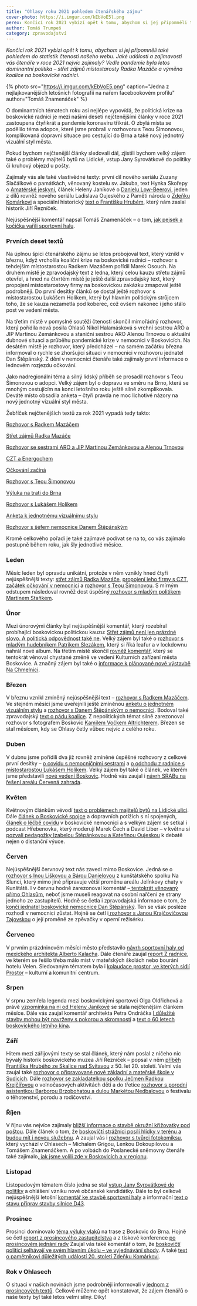 ```yaml
---
title: "Ohlasy roku 2021 pohledem čtenářského zájmu"
cover-photo: https://i.imgur.com/kEbVoE5l.png
perex: Končící rok 2021 vybízí opět k tomu, abychom si jej připomněli také pohledem do statistik čtenosti našeho webu. Jaké události a zajímavosti vás čtenáře v roce 2021 nejvíc zajímaly?
author: Tomáš Trumpeš
category: zpravodajství
---
```


*Končící rok 2021 vybízí opět k tomu, abychom si jej připomněli také pohledem do statistik čtenosti našeho webu. Jaké události a zajímavosti vás čtenáře v roce 2021 nejvíc zajímaly? Vedle pandemie byla letos dominantní politika – střet zájmů místostarosty Radka Mazáče a výměna koalice na boskovické radnici.*

{% photo src="https://i.imgur.com/kEbVoE5.png" caption="Jedna z nejlajkovanějších letošních fotografií na nařem facebookovém profilu" author="Tomáš Znamenáček" %}

O dominantních tématech roku asi nejlépe vypovídá, že politická krize na boskovické radnici je mezi našimi deseti nejčtenějšími články v roce 2021 zastoupena čtyřikrát a pandemie koronaviru třikrát. O zbylá místa se podělilo téma adopce, které jsme probrali v rozhovoru s Teou Šimonovou, komplikovaná dopravní situace pro cestující do Brna a také nový jednotný vizuální styl města.

Pokud bychom nejčtenější články sledovali dál, zjistili bychom velký zájem také o problémy majitelů bytů na Lidické, vstup Jany Syrovátkové do politiky či kruhový objezd u pošty.

Zajímaly vás ale také vlastivědné texty: první díl nového seriálu Zuzany Slačálkové o památkách, věnovaný kostelu sv. Jakuba, text Hynka Skořepy o [Amatérské jeskyni](https://ohlasy.info/clanky/2021/01/amaterska-jeskyne.html), článek Heleny Janíkové o [Danielu Low-Beerovi](https://ohlasy.info/clanky/2021/03/daniel-low-beer.html), jeden z dílů rovněž nového seriálu Ladislava Oujeského z Paměti národa o [Zdeňku Komárkovi](https://ohlasy.info/clanky/2021/12/zdenek-komarek.html) a speciální historický [text o Františku Hrubém](https://ohlasy.info/clanky/2021/09/frantisek-hruby.html), který nám zaslal historik Jiří Řezníček.

Nejúspěšnější komentář napsal Tomáš Znamenáček – o tom, [jak pejsek a kočička vařili sportovní halu](https://ohlasy.info/clanky/2021/11/pejsek-a-kocicka.html).

### Prvních deset textů

Na úplnou špici čtenářského zájmu se letos probojoval text, který vznikl v březnu, když vrcholila koaliční krize na boskovické radnici – rozhovor s tehdejším místostarostou Radkem Mazáčem pořídil Marek Osouch. Na druhém místě je zpravodajský text z ledna, který celou kauzu střetu zájmů otevřel, a hned na čtvrtém místě je ještě další zpravodajský text, který propojení místostarostovy firmy na boskovickou zakázku zmapoval ještě podrobněji. Do první desítky článků se dostal ještě rozhovor s místostarostou Lukášem Holíkem, který byl hlavním politickým strůjcem toho, že se kauza nezametla pod koberec, což ovšem nakonec i jeho stálo post ve vedení města.

Na třetím místě v pomyslné soutěži čtenosti skončil mimořádný rozhovor, který pořídila nová posila Ohlasů Nikol Halamásková s vrchní sestrou ARO a JIP Martinou Zemánkovou a staniční sestrou ARO Alenou Trnovou o aktuální dubnové situaci a průběhu pandemické krize v nemocnici v Boskovicích. Na desátém místě je rozhovor, který předcházel – na samém začátku března informoval o rychle se zhoršující situaci v nemocnici v rozhovoru jednatel Dan Štěpánský. Z dění v nemocnici čtenáře také zajímaly první informace o lednovém rozjezdu očkování.

Jako nadregionální téma a silný lidský příběh se prosadil rozhovor s Teou Šimonovou o adopci. Velký zájem byl o dopravu ve směru na Brno, která se mnohým cestujícím na konci letošního roku ještě silně zkomplikovala. Deváté místo obsadila anketa – čtyři pravda ne moc lichotivé názory na nový jednotný vizuální styl města.

Žebříček nejčtenějších textů za rok 2021 vypadá tedy takto:

[Rozhovor s Radkem Mazáčem](https://ohlasy.info/clanky/2021/03/rozhovor-mazac.html)

[Střet zájmů Radka Mazáče](https://ohlasy.info/clanky/2021/01/stret-zajmu-mazac.html)

[Rozhovor se sestrami ARO a JIP Martinou Zemánkovou a Alenou Trnovou](https://ohlasy.info/clanky/2021/04/rozhovor-covid.html)

[CZT a Energochem](https://ohlasy.info/clanky/2021/01/czt-energochem.html)

[Očkování začíná](https://ohlasy.info/clanky/2021/01/ockovani-zacina.html)

[Rozhovor s Teou Šimonovou](https://ohlasy.info/clanky/2021/01/rozhovor-simonova.html)

[Výluka na trati do Brna](https://ohlasy.info/clanky/2021/12/vyluka-vyluk.html)

[Rozhovor s Lukášem Holíkem](https://ohlasy.info/clanky/2021/04/rozhovor-holik.html)

[Anketa k jednotnému vizuálnímu stylu](https://ohlasy.info/clanky/2021/03/jvs-anketa.html)

[Rozhovor s šéfem nemocnice Danem Štěpánským](https://ohlasy.info/clanky/2021/03/nemocnice-covid.html)

Kromě celkového pořadí je také zajímavé podívat se na to, co vás zajímalo postupně během roku, jak šly jednotlivé měsíce.

### Leden

Měsíc leden byl opravdu unikátní, protože v něm vznikly hned čtyři nejúspěšnější texty: [střet zájmů Radka Mazáče](https://ohlasy.info/clanky/2021/01/stret-zajmu-mazac.html), [propojení jeho firmy s CZT](https://ohlasy.info/clanky/2021/01/czt-energochem.html), [začátek očkování v nemocnici](https://ohlasy.info/clanky/2021/01/ockovani-zacina.html) a [rozhovor s Teou Šimonovou](https://ohlasy.info/clanky/2021/01/rozhovor-simonova.html). S mírným odstupem následoval rovněž dost úspěšný[ rozhovor s mladým politikem Martinem Staňkem](https://ohlasy.info/clanky/2021/01/rozhovor-stanek.html).

### Únor

Mezi únorovými články byl nejúspěšnější komentář, který rozebíral probíhající boskovickou politickou kauzu: [Střet zájmů není jen prázdné slovo. A politická odpovědnost také ne](https://ohlasy.info/clanky/2021/02/mazac-komentar.html). Velký zájem byl také o [rozhovor s mladým hudebníkem Patrikem Slezákem](https://ohlasy.info/clanky/2021/02/rozhovor-leafur.html), který si říká leafur a v lockdownu nahrál nové album. Na třetím místě skončil [rovněž komentář](https://ohlasy.info/clanky/2021/02/kzmb-reforma.html), který se tentokrát věnoval chystané změně ve vedení Kulturních zařízení města Boskovice. A značný zájem byl také o [informace k plánované nové výstavbě Na Chmelnici](https://ohlasy.info/clanky/2021/02/vystavba-chmelnice.html).

### Březen

V březnu vznikl zmíněný nejúspěšnější text – [rozhovor s Radkem Mazáčem](https://ohlasy.info/clanky/2021/03/rozhovor-mazac.html). Ve stejném měsíci jsme uveřejnili ještě zmíněnou [anketu o jednotném vizuálním stylu](https://ohlasy.info/clanky/2021/03/jvs-anketa.html) a [rozhovor s Danem Štěpánským o nemocnici](https://ohlasy.info/clanky/2021/03/nemocnice-covid.html). Bodoval také zpravodajský [text o pádu koalice](https://ohlasy.info/clanky/2021/03/pad-koalice.html). Z nepolitických témat silně zarezonoval rozhovor s fotografem Boskovic [Kamilem Vočkem Altrichterem](https://ohlasy.info/clanky/2021/03/rozhovor-vocko.html). Březen se stal měsícem, kdy se Ohlasy četly vůbec nejvíc z celého roku.

### Duben

V dubnu jsme pořídili dva již rovněž zmíněné úspěšné rozhovory z celkové první desítky – [o covidu s nemocničními sestrami](https://ohlasy.info/clanky/2021/04/rozhovor-covid.html) a [o odchodu z radnice s místostarostou Lukášem Holíkem](https://ohlasy.info/clanky/2021/04/rozhovor-holik.html). Velký zájem byl také o článek, ve kterém jsme představili [nové vedení Boskovic](https://ohlasy.info/clanky/2021/04/nove-vedeni.html). Hodně vás zaujal i [návrh SRABu na řešení areálu Červená zahrada](https://ohlasy.info/clanky/2021/04/cervenka-srab.html).

### Květen

Květnovým článkům vévodí [text o problémech majitelů bytů na Lidické ulici](https://ohlasy.info/clanky/2021/05/byty-lidicka.html). Dále [článek o Boskovické spojce](https://ohlasy.info/clanky/2021/05/spojka-vyjimka.html) a dopravních potížích s ní spojených, [článek o léčbě covidu](https://ohlasy.info/clanky/2021/05/covid-stacionar.html) v boskovické nemocnici a s velkým zájem se setkal i podcast Hřebenovka, který moderují Marek Čech a David Liber – v květnu si [pozvali pedagožky Izabelou Štěpánkovou a Kateřinou Oujeskou](https://ohlasy.info/clanky/2021/05/distancni-vyuka.html) k debatě nejen o distanční výuce.

### Červen

Nejúspěšnější červnový text nás zavedl mimo Boskovice. Jedná se o [rozhovor s Inou Liškovou a Bárou Danielovou](https://ohlasy.info/clanky/2021/06/jelinek-na-slunci.html) z kunštátského spolku Na Slunci, který mimo jiné připravuje větší proměnu areálu Jelínkovy chaty v Kunštátě. I v červnu hodně zarezonoval komentář –[ tentokrát věnovaný přímo Ohlasům](https://ohlasy.info/clanky/2021/06/pevny-komentar.html), neboť jsme museli reagovat na osobní nařčení ze strany jednoho ze zastupitelů. Hodně se četla i zpravodajská informace o tom, že [končí jednatel boskovické nemocnice Dan Štěpánský](https://ohlasy.info/clanky/2021/06/stepansky-konci.html). Ten se však posléze rozhodl v nemocnici zůstat. Hojně se četl i[ rozhovor s Janou Krajčovičovou Tajovskou](https://ohlasy.info/clanky/2021/06/rozhovor-krajcovicova-tajovska.html) o její proměně ze zpěvačky v operní režisérku.

### Červenec

V prvním prázdninovém měsíci město představilo [návrh sportovní haly od mexického architekta Alberto Kalacha](https://ohlasy.info/clanky/2021/07/predstaveni-haly.html). Dále čtenáře zaujal [report Z radnice](https://ohlasy.info/clanky/2021/07/z-radnice.html), ve kterém se řešilo třeba málo míst v mateřských školách nebo bourání hotelu Velen. Sledovaným tématem byla i [kolaudace prostor, ve kterých sídlí Prostor](https://ohlasy.info/clanky/2021/07/kolaudace-prostor.html) – kulturní a komunitní centrum.

### Srpen

V srpnu zemřela legenda mezi boskovickými sportovci Olga Oldřichová a právě [vzpomínka na ni od Heleny Janíkové](https://ohlasy.info/clanky/2021/08/olga-oldrichova.html) se stala nejčtenějším článkem měsíce. Dále vás zaujal komentář architekta Petra Ondráčka [I důležité stavby mohou být navrženy s pokorou a skromností](https://ohlasy.info/clanky/2021/08/pokorne-stavby.html) a [text o 60 letech boskovického letního kina](https://ohlasy.info/clanky/2021/08/letnak-60.html).

### Září

Hitem mezi zářijovými texty se stal článek, který nám poslal z ničeho nic bývalý historik boskovického muzea Jiří Řezníček – popsal v něm [příběh Františka Hrubého ze Skalice nad Svitavou](https://ohlasy.info/clanky/2021/09/frantisek-hruby.html) z 50. let 20. století. Velmi vás zaujal také [rozhovor o připravované nové základní a mateřské škole v Sudicích](https://ohlasy.info/clanky/2021/09/rozhovor-skola.html). Dále [rozhovor se zakladatelkou spolku Ječmen Radkou Krejčířovou](https://ohlasy.info/clanky/2021/09/rozhovor-krejcirova.html) o volnočasových aktivitách dětí a do třetice [rozhovor s porodní asistentkou Barborou Brzobohatou a dulou Markétou Nedbalovou](https://ohlasy.info/clanky/2021/09/rozhovor-porody.html) o festivalu o těhotenství, porodu a rodičovství.

### Říjen

V říjnu vás nejvíce zajímaly [bližší informace o stavbě okružní křižovatky pod poštou](https://ohlasy.info/clanky/2021/10/kruhac.html). Dále článek o tom, že [boskovičtí strážníci posílí hlídky v terénu a budou mít i novou služebnu](https://ohlasy.info/clanky/2021/10/sluzebna-policie.html). A zaujal vás i [rozhovor s tvůrci fotokomiksu](https://ohlasy.info/clanky/2021/10/potize-s-mireckem.html), který vychází v Ohlasech – Michalem Grigou, Lenkou Dokoupilovou a Tomášem Znamenáčkem. A po volbách do Poslanecké sněmovny čtenáře také zajímalo,[ jak jsme volili zde v Boskovicích a v regionu](https://ohlasy.info/clanky/2021/10/jak-jsme-volili.html).

### Listopad

Listopadovým tématem číslo jedna se stal [vstup Jany Syrovátkové do politiky](https://ohlasy.info/clanky/2021/11/rozhovor-syrovatkova.html) a ohlášení vzniku nové občanské kandidátky. Dále to byl celkově nejúspěšnější letošní [komentář ke stavbě sportovní haly](https://ohlasy.info/clanky/2021/11/pejsek-a-kocicka.html) a informační [text o stavu příprav stavby silnice D43](https://ohlasy.info/clanky/2021/11/d43.html).

### Prosinec

Prosinci dominovalo [téma výluky vlaků](https://ohlasy.info/clanky/2021/12/vyluka-vyluk.html) na trase z Boskovic do Brna. Hojně se četl [report z prosincového zastupitelstva](https://ohlasy.info/clanky/2021/12/zastupitelstvo.html) a z tiskové konference [po prosincovém jednání rady](https://ohlasy.info/clanky/2021/12/z-radnice.html) Zaujal vás také komentář o tom, že [boskovičtí politici selhávají ve svém hlavním úkolu – ve vyjednávání shody](https://ohlasy.info/clanky/2021/12/umeni-neshody.html). A také [text o pamětníkovi důležitých událostí 20. století Zdeňku Komárkovi](https://ohlasy.info/clanky/2021/12/zdenek-komarek.html).

### Rok v Ohlasech

O situaci v našich novinách jsme podrobněji informovali v [jednom z prosincových textů](https://ohlasy.info/clanky/2021/12/editorial.html). Celkově můžeme opět konstatovat, že zájem čtenářů o naše texty byl také letos velmi silný. Díky!
